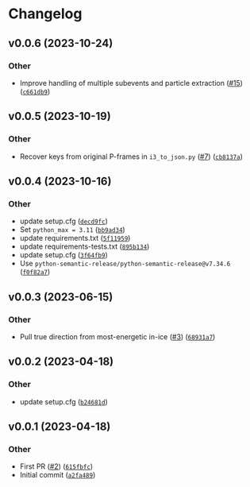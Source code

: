 # Changelog

<!--next-version-placeholder-->

## v0.0.6 (2023-10-24)

### Other

* Improve handling of multiple subevents and particle extraction ([#15](https://github.com/icecube/skywriter/issues/15)) ([`c661db9`](https://github.com/icecube/skywriter/commit/c661db97f64d27803b560cd035413e21ea6f1a70))

## v0.0.5 (2023-10-19)

### Other

* Recover keys from original P-frames in `i3_to_json.py` ([#7](https://github.com/icecube/skywriter/issues/7)) ([`cb8137a`](https://github.com/icecube/skywriter/commit/cb8137afff7e6adb35060b8bdfddc5d7d754bde9))

## v0.0.4 (2023-10-16)

### Other

* <bot> update setup.cfg ([`decd9fc`](https://github.com/icecube/skywriter/commit/decd9fc7e7fd9d85d758569a45164fde25317068))
* Set `python_max = 3.11` ([`bb9ad34`](https://github.com/icecube/skywriter/commit/bb9ad343e7629097404fb028aeb7473bd6a4a7e4))
* <bot> update requirements.txt ([`5f11959`](https://github.com/icecube/skywriter/commit/5f119590af32021a18cd5cc2c374cf958c76203a))
* <bot> update requirements-tests.txt ([`895b134`](https://github.com/icecube/skywriter/commit/895b134daa2441625697dccf50f18e8799231ec8))
* <bot> update setup.cfg ([`3f64fb9`](https://github.com/icecube/skywriter/commit/3f64fb9bcf26416c449f2283e77e14fb8fc76e38))
* Use `python-semantic-release/python-semantic-release@v7.34.6` ([`f0f82a7`](https://github.com/icecube/skywriter/commit/f0f82a7d3ecc0f5b9e494c15dd63d6ce02d9acf2))

## v0.0.3 (2023-06-15)

### Other

* Pull true direction from most-energetic in-ice ([#3](https://github.com/icecube/skywriter/issues/3)) ([`68931a7`](https://github.com/icecube/skywriter/commit/68931a7d4c2b855e0566c9eecb6388381b5f7418))

## v0.0.2 (2023-04-18)
### Other
* <bot> update setup.cfg ([`b24681d`](https://github.com/icecube/skywriter/commit/b24681da42771d5b26a8d289bc977cd3ad282830))

## v0.0.1 (2023-04-18)
### Other
* First PR ([#2](https://github.com/icecube/skywriter/issues/2)) ([`615fbfc`](https://github.com/icecube/skywriter/commit/615fbfce7c8e73a2f7584392663b571185a9fc90))
* Initial commit ([`a2fa489`](https://github.com/icecube/skywriter/commit/a2fa4897c1fa30900304c0b03620e6caa455c02d))
